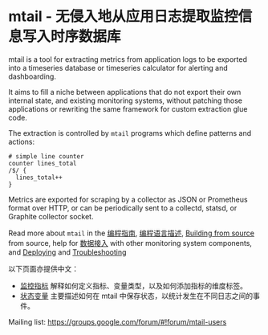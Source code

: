mtail - 无侵入地从应用日志提取监控信息写入时序数据库
========================================================================================================

mtail is a tool for extracting metrics from application logs to be exported into a timeseries database or timeseries calculator for alerting and dashboarding.

It aims to fill a niche between applications that do not export their own internal state, and existing monitoring systems, without patching those applications or rewriting the same framework for custom extraction glue code.

The extraction is controlled by `mtail` programs which define patterns and actions:

    # simple line counter
    counter lines_total
    /$/ {
      lines_total++
    }

Metrics are exported for scraping by a collector as JSON or Prometheus format
over HTTP, or can be periodically sent to a collectd, statsd, or Graphite
collector socket.

Read more about `mtail` in the [编程指南](Programming-Guide.md), [编程语言描述](Language.md), [Building from source](Building.md) from source, help for [数据接入](Interoperability.md) with other monitoring system components, and [Deploying](Deploying.md) and [Troubleshooting](Troubleshooting.md)

以下页面亦提供中文：

* [监控指标](Metrics.md) 解释如何定义指标、变量类型，以及如何添加指标的维度标签。
* [状态变量](state.md) 主要描述如何在 mtail 中保存状态，以统计发生在不同日志之间的事件。


Mailing list: https://groups.google.com/forum/#!forum/mtail-users
